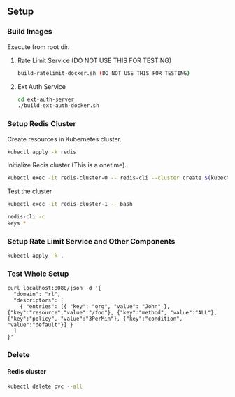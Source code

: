 ## Setup

### Build Images

Execute from root dir.

1.  Rate Limit Service (DO NOT USE THIS FOR TESTING)
    ```sh
    build-ratelimit-docker.sh (DO NOT USE THIS FOR TESTING)
    ```

2.  Ext Auth Service
    ```sh
    cd ext-auth-server
    ./build-ext-auth-docker.sh
    ```


### Setup Redis Cluster

Create resources in Kubernetes cluster.

```sh
kubectl apply -k redis
```

Initialize Redis cluster (This is a onetime).

```sh
kubectl exec -it redis-cluster-0 -- redis-cli --cluster create $(kubectl get pods  -l app=redis-cluster -o json | jq -r '.items | map(.status.podIP) | join(":6379 ")'):6379 --cluster-replicas 1 -a password123
```

Test the cluster

```sh
kubectl exec -it redis-cluster-1 -- bash

redis-cli -c
keys *
```

### Setup Rate Limit Service and Other Components

```sh
kubectl apply -k .
```

### Test Whole Setup

```
curl localhost:8080/json -d '{
  "domain": "rl",
  "descriptors": [
    { "entries": [{ "key": "org", "value": "John" }, {"key":"resource","value":"/foo"}, {"key":"method", "value":"ALL"},{"key":"policy", "value":"3PerMin"}, {"key":"condition", "value":"default"}] }
  ]
}'
```

### Delete

#### Redis cluster

```sh
kubectl delete pvc --all
```
